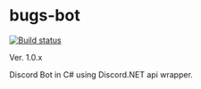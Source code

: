 # bugs-bot
[![Build status](https://ci.appveyor.com/api/projects/status/aladcn52i0pm0kf5?svg=true)](https://ci.appveyor.com/project/DallasCarraher/bugs-bot)

Ver. 1.0.x

Discord Bot in C# using Discord.NET api wrapper.

